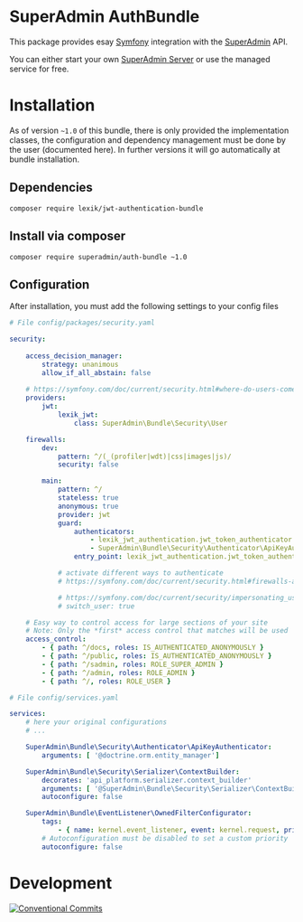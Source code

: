 SuperAdmin AuthBundle
=====================

This package provides esay [Symfony](https://symfony.com) integration with the [SuperAdmin](https://superadmin.org) API.

You can either start your own [SuperAdmin Server]() or use the managed service for free.

# Installation
As of version `~1.0` of this bundle, there is only provided the implementation classes,
the configuration and dependency management must be done by the user (documented here).
In further versions it will go automatically at bundle installation.

## Dependencies

`composer require lexik/jwt-authentication-bundle`

## Install via composer

`composer require superadmin/auth-bundle ~1.0`

## Configuration

After installation, you must add the following settings to your config files

```yaml
# File config/packages/security.yaml

security:
    
    access_decision_manager:
        strategy: unanimous
        allow_if_all_abstain: false
    
    # https://symfony.com/doc/current/security.html#where-do-users-come-from-user-providers
    providers:
        jwt:
            lexik_jwt:
                class: SuperAdmin\Bundle\Security\User

    firewalls:
        dev:
            pattern: ^/(_(profiler|wdt)|css|images|js)/
            security: false

        main:
            pattern: ^/
            stateless: true
            anonymous: true
            provider: jwt
            guard:
                authenticators:
                    - lexik_jwt_authentication.jwt_token_authenticator
                    - SuperAdmin\Bundle\Security\Authenticator\ApiKeyAuthenticator
                entry_point: lexik_jwt_authentication.jwt_token_authenticator

            # activate different ways to authenticate
            # https://symfony.com/doc/current/security.html#firewalls-authentication

            # https://symfony.com/doc/current/security/impersonating_user.html
            # switch_user: true

    # Easy way to control access for large sections of your site
    # Note: Only the *first* access control that matches will be used
    access_control:
        - { path: ^/docs, roles: IS_AUTHENTICATED_ANONYMOUSLY }
        - { path: ^/public, roles: IS_AUTHENTICATED_ANONYMOUSLY }
        - { path: ^/sadmin, roles: ROLE_SUPER_ADMIN }
        - { path: ^/admin, roles: ROLE_ADMIN }
        - { path: ^/, roles: ROLE_USER }
```

```yaml
# File config/services.yaml

services:
    # here your original configurations
    # ...

    SuperAdmin\Bundle\Security\Authenticator\ApiKeyAuthenticator:
        arguments: [ '@doctrine.orm.entity_manager']

    SuperAdmin\Bundle\Security\Serializer\ContextBuilder:
        decorates: 'api_platform.serializer.context_builder'
        arguments: [ '@SuperAdmin\Bundle\Security\Serializer\ContextBuilder.inner' ]
        autoconfigure: false

    SuperAdmin\Bundle\EventListener\OwnedFilterConfigurator:
        tags:
            - { name: kernel.event_listener, event: kernel.request, priority: 5 }
        # Autoconfiguration must be disabled to set a custom priority
        autoconfigure: false

```

# Development

[![Conventional Commits](https://img.shields.io/badge/Conventional%20Commits-1.0.0-yellow.svg)](https://conventionalcommits.org)
